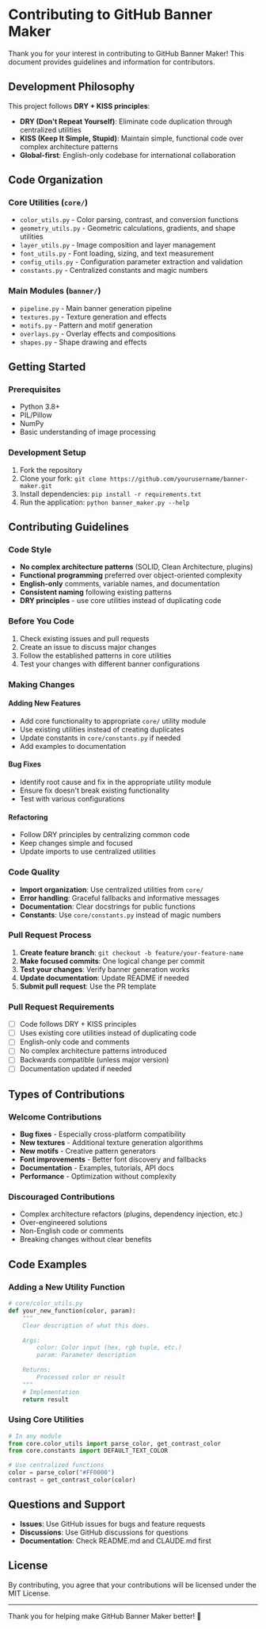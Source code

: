 # Contributing to GitHub Banner Maker

Thank you for your interest in contributing to GitHub Banner Maker! This document provides guidelines and information for contributors.

## Development Philosophy

This project follows **DRY + KISS principles**:
- **DRY (Don't Repeat Yourself)**: Eliminate code duplication through centralized utilities
- **KISS (Keep It Simple, Stupid)**: Maintain simple, functional code over complex architecture patterns
- **Global-first**: English-only codebase for international collaboration

## Code Organization

### Core Utilities (`core/`)
- `color_utils.py` - Color parsing, contrast, and conversion functions
- `geometry_utils.py` - Geometric calculations, gradients, and shape utilities  
- `layer_utils.py` - Image composition and layer management
- `font_utils.py` - Font loading, sizing, and text measurement
- `config_utils.py` - Configuration parameter extraction and validation
- `constants.py` - Centralized constants and magic numbers

### Main Modules (`banner/`)
- `pipeline.py` - Main banner generation pipeline
- `textures.py` - Texture generation and effects
- `motifs.py` - Pattern and motif generation
- `overlays.py` - Overlay effects and compositions
- `shapes.py` - Shape drawing and effects

## Getting Started

### Prerequisites
- Python 3.8+
- PIL/Pillow
- NumPy
- Basic understanding of image processing

### Development Setup
1. Fork the repository
2. Clone your fork: `git clone https://github.com/yourusername/banner-maker.git`
3. Install dependencies: `pip install -r requirements.txt`
4. Run the application: `python banner_maker.py --help`

## Contributing Guidelines

### Code Style
- **No complex architecture patterns** (SOLID, Clean Architecture, plugins)
- **Functional programming** preferred over object-oriented complexity
- **English-only** comments, variable names, and documentation
- **Consistent naming** following existing patterns
- **DRY principles** - use core utilities instead of duplicating code

### Before You Code
1. Check existing issues and pull requests
2. Create an issue to discuss major changes
3. Follow the established patterns in core utilities
4. Test your changes with different banner configurations

### Making Changes

#### Adding New Features
- Add core functionality to appropriate `core/` utility module
- Use existing utilities instead of creating duplicates
- Update constants in `core/constants.py` if needed
- Add examples to documentation

#### Bug Fixes
- Identify root cause and fix in the appropriate utility module
- Ensure fix doesn't break existing functionality
- Test with various configurations

#### Refactoring
- Follow DRY principles by centralizing common code
- Keep changes simple and focused
- Update imports to use centralized utilities

### Code Quality
- **Import organization**: Use centralized utilities from `core/`
- **Error handling**: Graceful fallbacks and informative messages
- **Documentation**: Clear docstrings for public functions
- **Constants**: Use `core/constants.py` instead of magic numbers

### Pull Request Process
1. **Create feature branch**: `git checkout -b feature/your-feature-name`
2. **Make focused commits**: One logical change per commit
3. **Test your changes**: Verify banner generation works
4. **Update documentation**: Update README if needed
5. **Submit pull request**: Use the PR template

### Pull Request Requirements
- [ ] Code follows DRY + KISS principles
- [ ] Uses existing core utilities instead of duplicating code
- [ ] English-only code and comments
- [ ] No complex architecture patterns introduced
- [ ] Backwards compatible (unless major version)
- [ ] Documentation updated if needed

## Types of Contributions

### Welcome Contributions
- **Bug fixes** - Especially cross-platform compatibility
- **New textures** - Additional texture generation algorithms
- **New motifs** - Creative pattern generators  
- **Font improvements** - Better font discovery and fallbacks
- **Documentation** - Examples, tutorials, API docs
- **Performance** - Optimization without complexity

### Discouraged Contributions
- Complex architecture refactors (plugins, dependency injection, etc.)
- Over-engineered solutions
- Non-English code or comments
- Breaking changes without clear benefits

## Code Examples

### Adding a New Utility Function
```python
# core/color_utils.py
def your_new_function(color, param):
    """
    Clear description of what this does.
    
    Args:
        color: Color input (hex, rgb tuple, etc.)
        param: Parameter description
        
    Returns:
        Processed color or result
    """
    # Implementation
    return result
```

### Using Core Utilities
```python
# In any module
from core.color_utils import parse_color, get_contrast_color
from core.constants import DEFAULT_TEXT_COLOR

# Use centralized functions
color = parse_color("#FF0000")
contrast = get_contrast_color(color)
```

## Questions and Support

- **Issues**: Use GitHub issues for bugs and feature requests
- **Discussions**: Use GitHub discussions for questions
- **Documentation**: Check README.md and CLAUDE.md first

## License

By contributing, you agree that your contributions will be licensed under the MIT License.

---

Thank you for helping make GitHub Banner Maker better! 🎨
